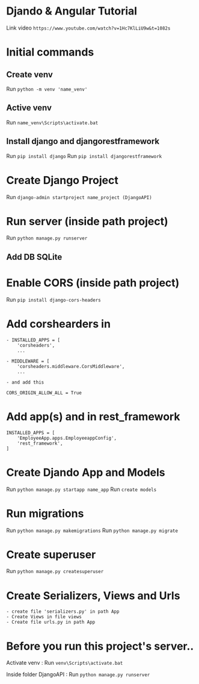 # Djando & Angular Tutorial

Link video `https://www.youtube.com/watch?v=1Hc7KlLiU9w&t=1082s`

# Initial commands

## Create venv
Run `python -m venv 'name_venv'`

## Active venv
Run `name_venv\Scripts\activate.bat`

## Install django and djangorestframework
Run `pip install django`
Run `pip install djangorestframework`

# Create Django Project
Run `django-admin startproject name_project (DjangoAPI)`

# Run server (inside path project)
Run `python manage.py runserver`

## Add DB SQLite

# Enable CORS (inside path project)
Run `pip install django-cors-headers`

# Add corshearders in
    - INSTALLED_APPS = [
        'corsheaders',
        ...

    - MIDDLEWARE = [
        'corsheaders.middleware.CorsMiddleware',
        ...

    - and add this

    CORS_ORIGIN_ALLOW_ALL = True

# Add app(s) and in rest_framework
    INSTALLED_APPS = [
        'EmployeeApp.apps.EmployeeappConfig',
        'rest_framework',
    ]

# Create Djando App and Models
Run `python manage.py startapp name_app`
Run `create models`

# Run migrations 
Run `python manage.py makemigrations`
Run `python manage.py migrate`

# Create superuser
Run `python manage.py createsuperuser`

# Create Serializers, Views and Urls
    - create file 'serializers.py' in path App
    - Create Views in file views
    - Create file urls.py in path App

# Before you run this project's server..

Activate venv :
Run `venv\Scripts\activate.bat`
    
Inside folder DjangoAPI :
Run `python manage.py runserver`







